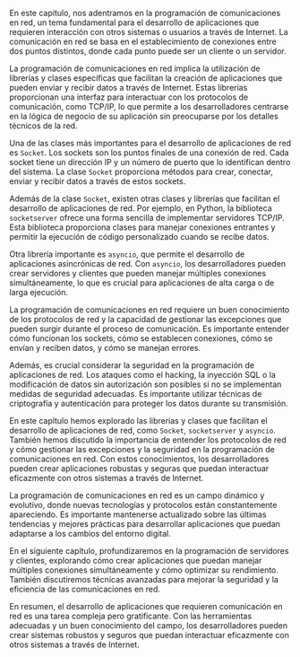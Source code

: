En este capítulo, nos adentramos en la programación de comunicaciones en red, un tema fundamental para el desarrollo de aplicaciones que requieren interacción con otros sistemas o usuarios a través de Internet. La comunicación en red se basa en el establecimiento de conexiones entre dos puntos distintos, donde cada punto puede ser un cliente o un servidor.

La programación de comunicaciones en red implica la utilización de librerías y clases específicas que facilitan la creación de aplicaciones que pueden enviar y recibir datos a través de Internet. Estas librerías proporcionan una interfaz para interactuar con los protocolos de comunicación, como TCP/IP, lo que permite a los desarrolladores centrarse en la lógica de negocio de su aplicación sin preocuparse por los detalles técnicos de la red.

Una de las clases más importantes para el desarrollo de aplicaciones de red es `Socket`. Los sockets son los puntos finales de una conexión de red. Cada socket tiene un dirección IP y un número de puerto que lo identifican dentro del sistema. La clase `Socket` proporciona métodos para crear, conectar, enviar y recibir datos a través de estos sockets.

Además de la clase `Socket`, existen otras clases y librerías que facilitan el desarrollo de aplicaciones de red. Por ejemplo, en Python, la biblioteca `socketserver` ofrece una forma sencilla de implementar servidores TCP/IP. Esta biblioteca proporciona clases para manejar conexiones entrantes y permitir la ejecución de código personalizado cuando se recibe datos.

Otra librería importante es `asyncio`, que permite el desarrollo de aplicaciones asincrónicas de red. Con `asyncio`, los desarrolladores pueden crear servidores y clientes que pueden manejar múltiples conexiones simultáneamente, lo que es crucial para aplicaciones de alta carga o de larga ejecución.

La programación de comunicaciones en red requiere un buen conocimiento de los protocolos de red y la capacidad de gestionar las excepciones que pueden surgir durante el proceso de comunicación. Es importante entender cómo funcionan los sockets, cómo se establecen conexiones, cómo se envían y reciben datos, y cómo se manejan errores.

Además, es crucial considerar la seguridad en la programación de aplicaciones de red. Los ataques como el hacking, la inyección SQL o la modificación de datos sin autorización son posibles si no se implementan medidas de seguridad adecuadas. Es importante utilizar técnicas de criptografía y autenticación para proteger los datos durante su transmisión.

En este capítulo hemos explorado las librerías y clases que facilitan el desarrollo de aplicaciones de red, como `Socket`, `socketserver` y `asyncio`. También hemos discutido la importancia de entender los protocolos de red y cómo gestionar las excepciones y la seguridad en la programación de comunicaciones en red. Con estos conocimientos, los desarrolladores pueden crear aplicaciones robustas y seguras que puedan interactuar eficazmente con otros sistemas a través de Internet.

La programación de comunicaciones en red es un campo dinámico y evolutivo, donde nuevas tecnologías y protocolos están constantemente apareciendo. Es importante mantenerse actualizado sobre las últimas tendencias y mejores prácticas para desarrollar aplicaciones que puedan adaptarse a los cambios del entorno digital.

En el siguiente capítulo, profundizaremos en la programación de servidores y clientes, explorando cómo crear aplicaciones que puedan manejar múltiples conexiones simultáneamente y cómo optimizar su rendimiento. También discutiremos técnicas avanzadas para mejorar la seguridad y la eficiencia de las comunicaciones en red.

En resumen, el desarrollo de aplicaciones que requieren comunicación en red es una tarea compleja pero gratificante. Con las herramientas adecuadas y un buen conocimiento del campo, los desarrolladores pueden crear sistemas robustos y seguros que puedan interactuar eficazmente con otros sistemas a través de Internet.
